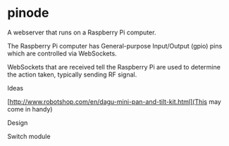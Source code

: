 pinode
======

A webserver that runs on a Raspberry Pi computer.

The Raspberry Pi computer has General-purpose Input/Output (gpio) pins which are controlled via WebSockets.

WebSockets that are received tell the Raspberry Pi are used to determine the action taken, typically sending RF signal.



Ideas

[http://www.robotshop.com/en/dagu-mini-pan-and-tilt-kit.html](This may come in handy)


Design

Switch module

